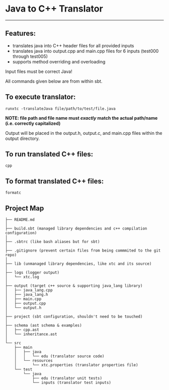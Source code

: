 # Java to C++ Translator
----------

## Features:
- translates java into C++ header files for all provided inputs
- translates java into output.cpp and main.cpp files for 6 inputs (test000 through test005)
- supports method overriding and overloading

Input files must be correct Java!

All commands given below are from within sbt.

## To execute translator:
```runxtc -translateJava file/path/to/test/file.java```

**NOTE: file path and file name must *exactly* match the actual path/name (i.e. correctly capitalized)**

Output will be placed in the output.h, output.c, and main.cpp files within the output directory.

## To run translated C++ files:
```cpp ```

## To format translated C++ files:
```formatc ```



Project Map
-----------
```
├── README.md
│
├── build.sbt (managed library dependencies and c++ compilation configuration)
│
├── .sbtrc (like bash aliases but for sbt)
│
├── .gitignore (prevent certain files from being commmited to the git repo)
│
├── lib (unmanaged library dependencies, like xtc and its source) 
│
├── logs (logger output)
│   └── xtc.log 
│
├── output (target c++ source & supporting java_lang library)
│   ├── java_lang.cpp
│   ├── java_lang.h
│   ├── main.cpp
│   ├── output.cpp
│   └── output.h
│
├── project (sbt configuration, shouldn't need to be touched)
│
├── schema (ast schema & examples)
│   ├── cpp.ast
│   └── inheritance.ast
│
└── src 
    ├── main
    │   ├── java
    │   │   └── edu (translator source code)
    │   └── resources
    │       └── xtc.properties (translator properties file)
    └── test
        └── java
            ├── edu (translator unit tests)
            └── inputs (translator test inputs)
```
